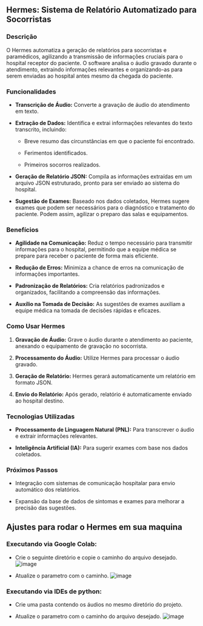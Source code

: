 ## Hermes:  Sistema  de  Relatório  Automatizado  para  Socorristas

### Descrição

O Hermes  automatiza  a  geração  de  relatórios  para  socorristas  e  paramédicos,  agilizando  a  transmissão  de  informações  cruciais  para  o  hospital  receptor  do  paciente.  O  software  analisa  o  áudio  gravado  durante  o  atendimento,  extraindo  informações  relevantes  e  organizando-as  para serem enviadas ao hospital antes mesmo da chegada do paciente.

### Funcionalidades

-   **Transcrição  de  Áudio:**  Converte  a  gravação  de  áudio  do  atendimento  em  texto.
    
-   **Extração  de  Dados:**  Identifica  e  extrai  informações  relevantes  do  texto  transcrito,  incluindo:
    
    -   Breve  resumo  das  circunstâncias  em  que  o  paciente  foi  encontrado.
        
    -   Ferimentos  identificados.
        
    -   Primeiros  socorros  realizados.
        
-   **Geração  de  Relatório  JSON:**  Compila  as  informações  extraídas  em  um  arquivo  JSON  estruturado,  pronto  para  ser  enviado  ao sistema do hospital.
    
-   **Sugestão  de  Exames:**  Baseado  nos  dados  coletados,  Hermes  sugere  exames  que  podem  ser  necessários  para  o  diagnóstico  e  tratamento  do  paciente. Podem assim, agilizar o preparo das salas e equipamentos.
    

### Benefícios

-   **Agilidade  na  Comunicação:**  Reduz  o  tempo  necessário  para  transmitir  informações  para  o  hospital,  permitindo  que  a  equipe  médica  se  prepare  para  receber  o  paciente  de  forma  mais  eficiente.
    
-   **Redução  de  Erros:**  Minimiza  a  chance  de  erros  na  comunicação  de  informações  importantes.
    
-   **Padronização  de  Relatórios:**  Cria  relatórios  padronizados  e  organizados,  facilitando  a  compreensão  das  informações. 
    
-   **Auxílio  na  Tomada  de  Decisão:**  As  sugestões  de  exames  auxiliam  a  equipe  médica  na  tomada  de  decisões  rápidas  e  eficazes.
    

### Como  Usar  Hermes

1.  **Gravação  de  Áudio:**  Grave  o  áudio  durante  o  atendimento  ao  paciente, anexando o equipamento de gravação no socorrista.
    
2.  **Processamento  do  Áudio:**  Utilize  Hermes  para  processar  o  áudio  gravado.
    
3.  **Geração  de  Relatório:**  Hermes  gerará  automaticamente  um  relatório  em  formato  JSON.
    
4.  **Envio  do  Relatório:**  Após gerado, relatório é automaticamente enviado ao hospital destino.
    

### Tecnologias  Utilizadas

-   **Processamento  de  Linguagem  Natural  (PNL):**  Para  transcrever  o  áudio  e  extrair  informações  relevantes.
    
-   **Inteligência  Artificial  (IA):**  Para  sugerir  exames  com  base  nos  dados  coletados.
    

### Próximos  Passos

-   Integração  com  sistemas  de  comunicação  hospitalar  para  envio  automático  dos  relatórios.
    
-   Expansão  da  base  de  dados  de  sintomas  e  exames  para  melhorar  a  precisão  das  sugestões.

  

## Ajustes para rodar o Hermes em sua maquina

### Executando via Google Colab:

- Crie o seguinte diretório e copie o caminho do arquivo desejado.
![image](https://github.com/GuilhermeDuar/ProjetoImersao/assets/89658024/78418bd1-7403-43d0-ad95-441e88f2f5f4)

- Atualize o parametro com o caminho.
![image](https://github.com/GuilhermeDuar/ProjetoImersao/assets/89658024/c1a9d086-51fa-4c4f-8b74-3622ef7ea11a)


### Executando via IDEs de python:

- Crie uma pasta contendo os áudios no mesmo diretório do projeto.

- Atualize o parametro com o caminho do arquivo desejado.
![image](https://github.com/GuilhermeDuar/ProjetoImersao/assets/89658024/c1a9d086-51fa-4c4f-8b74-3622ef7ea11a)

